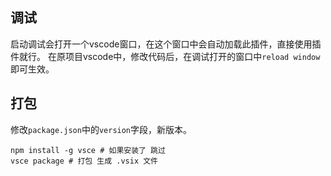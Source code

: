 ## 调试
启动调试会打开一个vscode窗口，在这个窗口中会自动加载此插件，直接使用插件就行。
在原项目vscode中，修改代码后，在调试打开的窗口中`reload window`即可生效。

## 打包
修改`package.json`中的`version`字段，新版本。

```shell
npm install -g vsce # 如果安装了 跳过
vsce package # 打包 生成 .vsix 文件
```
